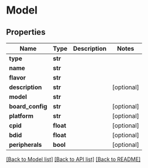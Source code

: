 # Model



## Properties
Name | Type | Description | Notes
------------ | ------------- | ------------- | -------------
**type** | **str** |  | 
**name** | **str** |  | 
**flavor** | **str** |  | 
**description** | **str** |  | [optional] 
**model** | **str** |  | 
**board_config** | **str** |  | [optional] 
**platform** | **str** |  | [optional] 
**cpid** | **float** |  | [optional] 
**bdid** | **float** |  | [optional] 
**peripherals** | **bool** |  | [optional] 

[[Back to Model list]](../README.md#documentation-for-models) [[Back to API list]](../README.md#documentation-for-api-endpoints) [[Back to README]](../README.md)


